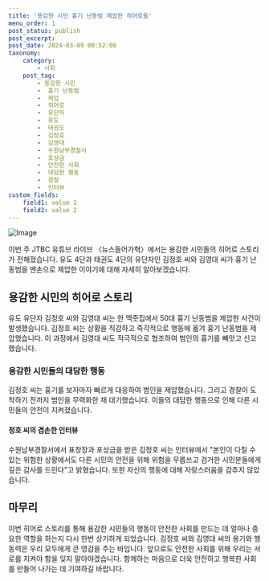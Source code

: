 ```yaml
---
title: '용감한 시민 흉기 난동범 제압한 히어로들'
menu_order: 1
post_status: publish
post_excerpt: 
post_date: 2024-03-09 00:52:00
taxonomy:
    category:
        - 사회
    post_tag:
        - 용감한 시민
        -  흉기 난동범
        -  제압
        -  히어로
        -  유단자
        -  유도
        -  태권도
        -  김정호
        -  김영대
        -  수원남부경찰서
        -  포상금
        -  안전한 사회
        -  대담한 행동
        -  경찰
        -  인터뷰
custom_fields:
    field1: value 1
    field2: value 2
---
```


![Image](https://imgnews.pstatic.net/image/437/2024/03/08/0000382952_002_20240308121201619.jpg?type=w647)

이번 주 JTBC 유튜브 라이브 〈뉴스들어가혁〉에서는 용감한 시민들의 히어로 스토리가 전해졌습니다. 유도 4단과 태권도 4단의 유단자인 김정호 씨와 김영대 씨가 흉기 난동범을 맨손으로 제압한 이야기에 대해 자세히 알아보겠습니다.
## 용감한 시민의 히어로 스토리
유도 유단자 김정호 씨와 김영대 씨는 한 맥줏집에서 50대 흉기 난동범을 제압한 사건이 발생했습니다. 김정호 씨는 상황을 직감하고 즉각적으로 행동에 옮겨 흉기 난동범을 제압했습니다. 이 과정에서 김영대 씨도 적극적으로 협조하여 범인의 흉기를 빼앗고 신고했습니다.
### 용감한 시민들의 대담한 행동
김정호 씨는 흉기를 보자마자 빠르게 대응하여 범인을 제압했습니다. 그리고 경찰이 도착하기 전까지 범인을 무력화한 채 대기했습니다. 이들의 대담한 행동으로 인해 다른 시민들의 안전이 지켜졌습니다.
#### 정호 씨의 겸손한 인터뷰
수원남부경찰서에서 표창장과 포상금을 받은 김정호 씨는 인터뷰에서 "본인이 다칠 수 있는 위험한 상황에서도 다른 시민의 안전을 위해 위험을 무릅쓰고 검거한 시민분들에게 깊은 감사를 드린다"고 밝혔습니다. 또한 자신의 행동에 대해 자랑스러움을 감추지 않았습니다.
## 마무리
이번 히어로 스토리를 통해 용감한 시민들의 행동이 안전한 사회를 만드는 데 얼마나 중요한 역할을 하는지 다시 한번 상기하게 되었습니다. 김정호 씨와 김영대 씨의 용기와 행동력은 우리 모두에게 큰 영감을 주는 바입니다. 앞으로도 안전한 사회를 위해 우리는 서로를 지켜야 함을 잊지 말아야겠습니다. 함께하는 마음으로 더욱 안전하고 행복한 사회를 만들어 나가는 데 기여하길 바랍니다.
